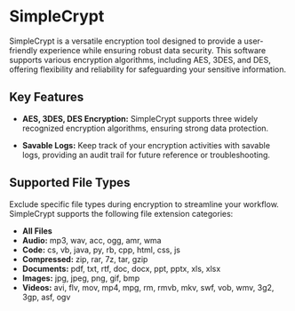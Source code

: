 # SimpleCrypt

SimpleCrypt is a versatile encryption tool designed to provide a user-friendly experience while ensuring robust data security. This software supports various encryption algorithms, including AES, 3DES, and DES, offering flexibility and reliability for safeguarding your sensitive information.

## Key Features

- **AES, 3DES, DES Encryption:** SimpleCrypt supports three widely recognized encryption algorithms, ensuring strong data protection.

- **Savable Logs:** Keep track of your encryption activities with savable logs, providing an audit trail for future reference or troubleshooting.

## Supported File Types

Exclude specific file types during encryption to streamline your workflow. SimpleCrypt supports the following file extension categories:

- **All Files**
- **Audio:** mp3, wav, acc, ogg, amr, wma
- **Code:** cs, vb, java, py, rb, cpp, html, css, js
- **Compressed:** zip, rar, 7z, tar, gzip
- **Documents:** pdf, txt, rtf, doc, docx, ppt, pptx, xls, xlsx
- **Images:** jpg, jpeg, png, gif, bmp
- **Videos:** avi, flv, mov, mp4, mpg, rm, rmvb, mkv, swf, vob, wmv, 3g2, 3gp, asf, ogv
